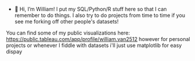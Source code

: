 - 👋 Hi, I’m William!
I put my SQL/Python/R stuff here so that I can remember to do things.
I also try to do projects from time to time if you see me forking off other people's datasets!

You can find some of my public visualizations here: https://public.tableau.com/app/profile/william.van2512 however for personal projects or whenever I fiddle with datasets i'll just use matplotlib for easy dispay
